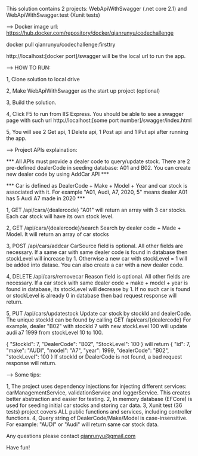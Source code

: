 This solution contains 2 projects: WebApiWithSwagger (.net core 2.1) and WebApiWithSwagger.test (Xunit tests)

--> Docker image url:
https://hub.docker.com/repository/docker/qianrunyu/codechallenge

docker pull qianrunyu/codechallenge:firsttry

http://localhost:[docker port]/swagger will be the local url to run the app.

--> HOW TO RUN:

1, Clone solution to local drive

2, Make WebApiWithSwagger  as the start up project (optional)

3, Build the solution. 

4, Click F5 to run from IIS Express. You should be able to see a swagger page with such url http://localhost:[some port number]/swagger/index.html

5, You will see 2 Get api, 1 Delete api, 1 Post api and 1 Put api after running the app. 




--> Project APIs explaination:

*** All APIs must provide a dealer code to query/update stock. There are 2 pre-defined dealerCode in seeding database: A01 and B02. You can create new dealer code by using AddCar API ***

*** Car is defined as DealerCode + Make + Model + Year and car stock is associated with it. For example "A01, Audi, A7, 2020, 5" means dealer A01 has 5 Audi A7 made in 2020 ***

1, GET /api/cars/{dealercode}
"A01" will return an  array with 3 car stocks. Each car stock will have its own stock level. 

2, GET /api/cars/{dealercode}/search
Search by dealer code + Made + Model. It will return an array of car stocks 

3, POST /api/cars/addcar
CarSource field is optional. All other fields are necessary. If a same car with same dealer code is found in database then stockLevel will increase by 1. 
Otherwise a new car with stockLevel = 1 will be added into datase.
You can also create a  car with a new dealer code.

4, DELETE /api/cars/removecar
Reason field is optional. All other fields are necessary. If a car stock with same dealer code + make + model + year is found in database, its stockLevel will decrease by 1.
If no such car is found or stockLevel is already 0 in database then bad request response will return.

5, PUT /api/cars/updatestock
Update car stock by stockId and dealerCode. The unique stockId can be found by calling GET /api/cars/{dealercode}
For example,  dealer "B02" with stockId 7 with new stockLevel 100 will update audi a7 1999 from stockLevel 10 to 100.

{
  "StockId": 7,
  "DealerCode": "B02",
  "StockLevel": 100
}
will return 
{
  "id": 7,
  "make": "AUDI",
  "model": "A7",
  "year": 1999,
  "dealerCode": "B02",
  "stockLevel": 100
}
If stockId or DealerCode is not found, a bad request response will return.



--> Some tips:

1, The project uses dependency injections for injecting different services: carManagementService, validationService and loggerService. This creates better abstraction and easier for testing.
2, In memory database (EFCore) is used for seeding initial car stocks and storing car data.
3, Xunit test (36 tests) project covers ALL public functions and services, including controller functions. 
4, Query string of DealerCode/Make/Model is case-insensitive. For example:  "AUDI" or "Audi" will return same car stock data.


Any questions please contact qianrunyu@gmail.com

Have fun!





